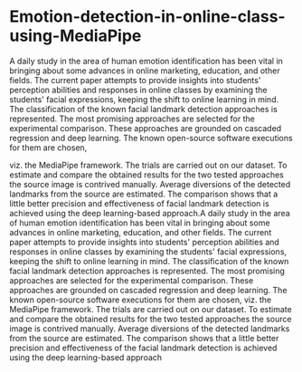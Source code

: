 # Emotion-detection-in-online-class-using-MediaPipe
A daily study in the area of human emotion identification has been vital in bringing about some
advances in online marketing, education, and other fields. The current paper attempts to provide
insights into students' perception abilities and responses in online classes by examining the
students' facial expressions, keeping the shift to online learning in mind. The classification of the
known facial landmark detection approaches is represented. The most promising approaches are
selected for the experimental comparison. These approaches are grounded on cascaded
regression and deep learning. The known open-source software executions for them are chosen,

viz. the MediaPipe framework. The trials are carried out on our dataset. To estimate and compare
the obtained results for the two tested approaches the source image is contrived manually.
Average diversions of the detected landmarks from the source are estimated. The comparison
shows that a little better precision and effectiveness of facial landmark detection is achieved
using the deep learning-based approach.A daily study in the area of human emotion
identification has been vital in bringing about some advances in online marketing, education, and
other fields. The current paper attempts to provide insights into students' perception abilities and
responses in online classes by examining the students' facial expressions, keeping the shift to
online learning in mind. The classification of the known facial landmark detection approaches is
represented. The most promising approaches are selected for the experimental comparison.
These approaches are grounded on cascaded regression and deep learning. The known
open-source software executions for them are chosen, viz. the MediaPipe framework. The trials
are carried out on our dataset. To estimate and compare the obtained results for the two tested
approaches the source image is contrived manually. Average diversions of the detected
landmarks from the source are estimated. The comparison shows that a little better precision and
effectiveness of the facial landmark detection is achieved using the deep learning-based
approach
